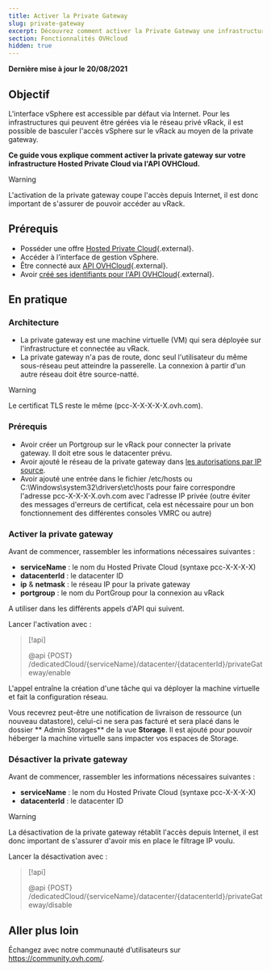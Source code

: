 ```yaml
---
title: Activer la Private Gateway
slug: private-gateway
excerpt: Découvrez comment activer la Private Gateway une infrastructure Hosted Private Cloud
section: Fonctionnalités OVHcloud
hidden: true
---
```


**Dernière mise à jour le 20/08/2021**

## Objectif

L'interface vSphere est accessible par défaut via Internet. Pour les infrastructures qui peuvent être gérées via le réseau privé vRack, il est possible de basculer l'accès vSphere sur le vRack au moyen de la private gateway.

**Ce guide vous explique comment activer la private gateway sur votre infrastructure Hosted Private Cloud via l'API OVHCloud.**

> [!warning]
>
> L'activation de la private gateway coupe l'accès depuis Internet, il est donc important de s'assurer de pouvoir accéder au vRack.
>

## Prérequis

* Posséder une offre [Hosted Private Cloud](https://www.ovh.com/fr/private-cloud/){.external}.
* Accéder à l’interface de gestion vSphere.
* Être connecté aux [API OVHCloud](https://api.ovh.com/console){.external}.
* Avoir [créé ses identifiants pour l'API OVHCloud](https://docs.ovh.com/gb/en/customer/first-steps-with-ovh-api/){.external}.

## En pratique

### Architecture

* La private gateway est une machine virtuelle (VM) qui sera déployée sur l'infrastructure et connectée au vRack.
* La private gateway n'a pas de route, donc seul l'utilisateur du même sous-réseau peut atteindre la passerelle. La connexion à partir d'un autre réseau doit être source-natté.

> [!warning]
>
> Le certificat TLS reste le même (pcc-X-X-X-X-X.ovh.com).
>

### Prérequis

* Avoir créer un Portgroup sur le vRack pour connecter la private gateway. Il doit etre sous le datacenter prévu.
* Avoir ajouté le réseau de la private gateway dans [les autorisations par IP source](https://docs.ovh.com/fr/private-cloud/manager-ovh-private-cloud/).
* Avoir ajouté une entrée dans le fichier /etc/hosts ou C:\Windows\system32\drivers\etc\hosts pour faire correspondre l'adresse pcc-X-X-X-X.ovh.com avec l'adresse IP privée (outre éviter des messages d'erreurs de certificat, cela est nécessaire pour un bon fonctionnement des différentes consoles VMRC ou autre)

### Activer la private gateway

Avant de commencer, rassembler les informations nécessaires suivantes :

- **serviceName** : le nom du Hosted Private Cloud (syntaxe pcc-X-X-X-X)
- **datacenterId** : le datacenter ID
- **ip** & **netmask** : le réseau IP pour la private gateway
- **portgroup** : le nom du PortGroup pour la connexion au vRack

A utiliser dans les différents appels d'API qui suivent.

Lancer l'activation avec :

> [!api]
>
> @api {POST} /dedicatedCloud/{serviceName}/datacenter/{datacenterId}/privateGateway/enable
>

L'appel entraîne la création d'une tâche qui va déployer la machine virtuelle et fait la configuration réseau.

Vous recevrez peut-être une notification de livraison de ressource (un nouveau datastore), celui-ci ne sera pas facturé et sera placé dans le dossier **
Admin Storages** de la vue **Storage**. Il est ajouté pour pouvoir héberger la machine virtuelle sans impacter vos espaces de Storage.

### Désactiver la private gateway

Avant de commencer, rassembler les informations nécessaires suivantes :

- **serviceName** : le nom du Hosted Private Cloud (syntaxe pcc-X-X-X-X)
- **datacenterId** : le datacenter ID

> [!warning]
>
> La désactivation de la private gateway rétablit l'accès depuis Internet, il est donc important de s'assurer d'avoir mis en place le filtrage IP voulu.
>


Lancer la désactivation avec :

> [!api]
>
> @api {POST} /dedicatedCloud/{serviceName}/datacenter/{datacenterId}/privateGateway/disable
>

## Aller plus loin

Échangez avec notre communauté d’utilisateurs sur <https://community.ovh.com/>.
